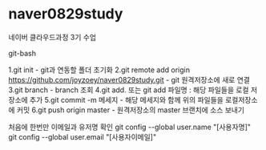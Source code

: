 # naver0829study
네이버 클라우드과정 3기 수업


git-bash

1.git init - git과 연동할 폴더 초기화
2.git remote add origin https://github.com/joyzoey/naver0829study.git - git 원격저장소에 새로 연결
3.git branch - branch  조회
4.git add. 또는 git add 파일명 : 해당 파일들을 로컬 저장소에 추가
5.git commit -m 메세지 - 해당 메세지와 함께 위의 파일들을 로컬저장소에 커밋
6.git push origin master - 원격저장소의 master 브랜치에 소스 보내기

처음에 한번만 이메일과 유저명 확인
git config --global user.name "[사용자명]"
git config --global user.email "[사용자이메일]"
